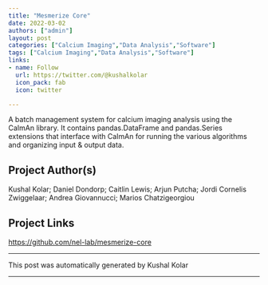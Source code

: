 ```yaml
---
title: "Mesmerize Core"
date: 2022-03-02
authors: ["admin"]
layout: post
categories: ["Calcium Imaging","Data Analysis","Software"]
tags: ["Calcium Imaging","Data Analysis","Software"]
links:
- name: Follow
  url: https://twitter.com/@kushalkolar
  icon_pack: fab
  icon: twitter

---
```


A batch management system for calcium imaging analysis using the CaImAn library. It contains pandas.DataFrame and pandas.Series extensions that interface with CaImAn for running the various algorithms and organizing input & output data.

## Project Author(s)
Kushal Kolar; Daniel Dondorp; Caitlin Lewis; Arjun Putcha; Jordi Cornelis Zwiggelaar; Andrea Giovannucci; Marios Chatzigeorgiou
## Project Links
https://github.com/nel-lab/mesmerize-core

***
This post was automatically generated by
Kushal Kolar
***
